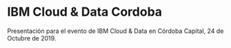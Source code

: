 # IBM Cloud & Data Cordoba
Presentación para el evento de IBM Cloud &amp; Data en Córdoba Capital, 24 de Octubre de 2019.
